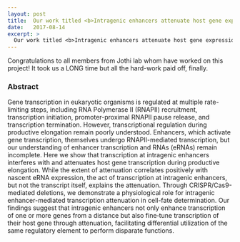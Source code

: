 ```yaml
---
layout: post
title:  Our work titled <b>Intragenic enhancers attenuate host gene expression</b> is finally accepted and is appearing in <i>Molecular cell</i>
date:   2017-08-14
excerpt: > 
  Our work titled <b>Intragenic enhancers attenuate host gene expression</b> is finally accepted and is appearing in <i>Molecular cell</i>
---
```


Congratulations to all members from Jothi lab whom have worked on this project! It took us a LONG time but all the hard-work paid off, finally.

<!--Read the paper <a href="https://academic.oup.com/bioinformatics/article/2995820/Integrative-analysis-identifies-co-dependent-gene">here.</a> -->


### Abstract

Gene transcription in eukaryotic organisms is regulated at multiple rate-limiting steps, including RNA Polymerase II (RNAPII) recruitment, transcription initiation, promoter-proximal RNAPII pause release, and transcription termination. However, transcriptional regulation during productive elongation remain poorly understood. Enhancers, which activate gene transcription, themselves undergo RNAPII-mediated transcription, but our understanding of enhancer transcription and RNAs (eRNAs) remain incomplete. Here we show that transcription at intragenic enhancers interferes with and attenuates host gene transcription during productive elongation. While the extent of attenuation correlates positively with nascent eRNA expression, the act of transcription at intragenic enhancers, but not the transcript itself, explains the attenuation. Through CRISPR/Cas9-mediated deletions, we demonstrate a physiological role for intragenic enhancer-mediated transcription attenuation in cell-fate determination. Our findings suggest that intragenic enhancers not only enhance transcription of one or more genes from a distance but also fine‐tune transcription of their host gene through attenuation, facilitating differential utilization of the same regulatory element to perform disparate functions.
